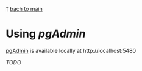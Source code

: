 ￪ [bach to main](00_main.md)


# Using _pgAdmin_

[pgAdmin](http://localhost:5480) is available locally at http://localhost:5480

_TODO_